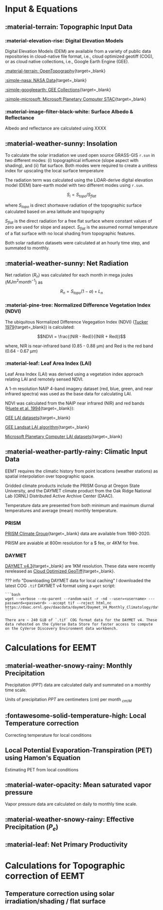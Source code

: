 # Input & Equations

## :material-terrain: Topographic Input Data

### :material-elevation-rise: Digital Elevation Models

Digital Elevation Models (DEM) are available from a variety of public data repositories in cloud-native file format, i.e., cloud optimized geotiff (COG), or as cloud native collections, i.e., Google Earth Engine (GEE).

[:material-terrain: OpenTopography](https://opentopography.org){target=_blank}

[:simple-nasa: NASA Data](https://www.earthdata.nasa.gov/learn/find-data){target=_blank}

[:simple-googleearth: GEE Collections](https://developers.google.com/earth-engine/datasets/tags/dem){target=_blank}

[:simple-microsoft: Microsoft Planetary Computer STAC](https://planetarycomputer.microsoft.com/catalog#DEMs){target=_blank}

### :material-image-filter-black-white: Surface Albedo & Reflectance

Albedo and reflectance are calculated using XXXX

## :material-weather-sunny: Insolation

To calculate the solar irradiation we used open source GRASS-GIS `r.sun` in two different modes: (i) topographical influence (slope aspect with shading), and  (ii) flat surface. Both modes were required to create a unitless index for upscaling the local surface temperature

The radiation term was calculated using the LiDAR-derive digital elevation model (DEM) bare-earth model with two different modes using `r.sun`.  

$$ S_i = {S_{topo}} / {S_{flat}} $$

where $S_{topo}$ is direct shortwave radiation of the topographic surface calculated based on area latitude and topography 

$S_{flat}$ is the direct radiation for a free flat surface where constant values of zero are used for slope and aspect. $S_{flat}$ is the assumed normal temperature of a flat surface with no local shading from topographic features.

Both solar radiation datasets were calculated at an hourly time step, and summated to monthly.

## :material-weather-sunny: Net Radiation

Net radiation ($R_n$) was calculated for each month in mega joules ($MJ  m^2  {month^{-1}}$) as

$$R_n = S_{topo} (1 - a) + L_n$$

### :material-pine-tree: Normalized Difference Vegetation Index (NDVI)

The ubiquitous Normalized Difference Vegegation Index (NDVI) ([Tucker 1979](https://doi.org/10.1016/0034-4257(79)90013-0){target=_blank}) is calculated:

$$NDVI = \frac{(NIR - Red)}{(NIR + Red)}$$

where, NIR is near-infrared band (0.85 - 0.88 µm) and Red is the red band (0.64 - 0.67 µm)

### :material-leaf: Leaf Area Index (LAI)

Leaf Area Index (LAI) was derived using a vegetation index approach relating LAI and remotely sensed NDVI. 

A 1-m resolution NAIP 4-band imagery dataset (red, blue, green, and near infrared spectra) was used as the base data for calculating LAI. 

NDVI was calculated from the NAIP near infrared (NIR) and red bands ([Huete et al. 1994](https://doi.org/10.1016/0034-4257(94)90018-3){target=_blank}): 

[GEE LAI datasets](https://developers.google.com/earth-engine/datasets/tags/lai){target=_blank}

[GEE Landsat LAI algorithm](https://github.com/yanghuikang/Landsat-LAI){target=_blank}

[Microsoft Planetary Computer LAI datasets](https://planetarycomputer.microsoft.com/dataset/modis-15A3H-061){target=_blank}

## :material-weather-partly-rainy: Climatic Input Data

EEMT requires the climatic history from point locations (weather stations) as spatial interpolation over topographic space.

Gridded climate products include the PRISM Gorup at Oregon State University, and the DAYMET climate product from the Oak Ridge National Lab (ORNL) Distributed Active Archive Center (DAAC).

Temperature data are presented from both minimum and maximum diurnal temperatures and average (mean) monthly temperature.

### PRISM

[PRISM Climate Group](https://prism.oregonstate.edu/){target=_blank} data are available from 1980-2020.

PRISM are avaiable at 800m resolution for a $ fee, or 4KM for free.

### DAYMET

[DAYMET v4.3](https://daymet.ornl.gov/){target=_blank} are 1KM resolution. These data were recently rereleased as [Cloud Optimized GeoTiff](https://cogeo.org){target=_blank}.

??? info "Downloading DAYMET data for local caching"
    I downloaded the latest COG `.tif` DAYMET v4 format using a `wget` script:

    ```bash
    wget --verbose --no-parent --random-wait -r -nd --user=<username> ---password=<password> --accept tif --reject html,nc https://daac.ornl.gov/daacdata/daymet/Daymet_V4_Monthly_Climatology/data
    ```

    There are ~ 240 GiB of `.tif` COG format data for the DAYMET v4. These data rehosted on the CyVerse Data Store for faster access to compute on the CyVerse Discovery Environment data workbench.

# Calculations for EEMT

## :material-weather-snowy-rainy: Monthly Precipitation

Precipitation ($PPT$) data are calculated daily and summated on a monthly time scale.

Units of precipitation $PPT$ are centimeters ($cm$) per month $_{cm/M}$

## :fontawesome-solid-temperature-high: Local Temperature correction 

Correcting temperature for local conditions

## Local Potential Evaporation-Transpiration (PET) using Hamon's Equation

Estimating PET from local conditions

## :material-water-opacity: Mean saturated vapor pressure


Vapor pressure data are calculated on daily to monthly time scale.

## :material-weather-snowy-rainy: Effective Precipitation ($P_e$)

## :material-leaf: Net Primary Productivity

# Calculations for Topographic correction of EEMT

## Temperature correction using solar irradiation/shading / flat surface


